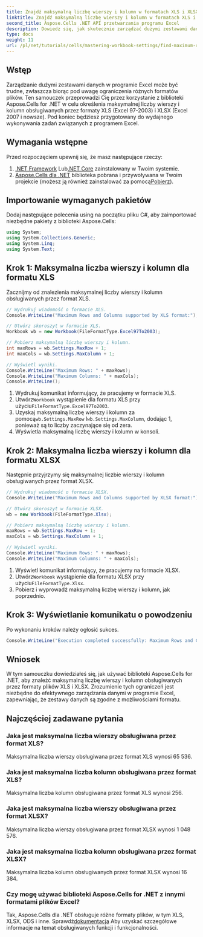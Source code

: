 ```yaml
---
title: Znajdź maksymalną liczbę wierszy i kolumn w formatach XLS i XLSX
linktitle: Znajdź maksymalną liczbę wierszy i kolumn w formatach XLS i XLSX
second_title: Aspose.Cells .NET API przetwarzania programu Excel
description: Dowiedz się, jak skutecznie zarządzać dużymi zestawami danych w programie Excel, wykorzystując bibliotekę Aspose.Cells for .NET. Ten przewodnik przedstawia krok po kroku podejście do identyfikacji maksymalnej liczby wierszy i kolumn obsługiwanych przez formaty plików XLS i XLSX.
type: docs
weight: 11
url: /pl/net/tutorials/cells/mastering-workbook-settings/find-maximum-rows-and-columns/
---
```

## Wstęp

Zarządzanie dużymi zestawami danych w programie Excel może być trudne, zwłaszcza biorąc pod uwagę ograniczenia różnych formatów plików. Ten samouczek przeprowadzi Cię przez korzystanie z biblioteki Aspose.Cells for .NET w celu określenia maksymalnej liczby wierszy i kolumn obsługiwanych przez formaty XLS (Excel 97-2003) i XLSX (Excel 2007 i nowsze). Pod koniec będziesz przygotowany do wydajnego wykonywania zadań związanych z programem Excel.

## Wymagania wstępne

Przed rozpoczęciem upewnij się, że masz następujące rzeczy:

1. [.NET Framework](https://dotnet.microsoft.com/en-us/download) Lub[.NET Core](https://dotnet.microsoft.com/en-us/download) zainstalowany w Twoim systemie.
2. [Aspose.Cells dla .NET](https://releases.aspose.com/cells/net/) biblioteka pobrana i przywoływana w Twoim projekcie (możesz ją również zainstalować za pomocą[Pobierz](https://www.nuget.org/packages/Aspose.Cells/)).

## Importowanie wymaganych pakietów

Dodaj następujące polecenia using na początku pliku C#, aby zaimportować niezbędne pakiety z biblioteki Aspose.Cells:

```csharp
using System;
using System.Collections.Generic;
using System.Linq;
using System.Text;
```

## Krok 1: Maksymalna liczba wierszy i kolumn dla formatu XLS

Zacznijmy od znalezienia maksymalnej liczby wierszy i kolumn obsługiwanych przez format XLS.

```csharp
// Wydrukuj wiadomość o formacie XLS.
Console.WriteLine("Maximum Rows and Columns supported by XLS format:");

// Utwórz skoroszyt w formacie XLS.
Workbook wb = new Workbook(FileFormatType.Excel97To2003);

// Pobierz maksymalną liczbę wierszy i kolumn.
int maxRows = wb.Settings.MaxRow + 1;
int maxCols = wb.Settings.MaxColumn + 1;

// Wyświetl wyniki.
Console.WriteLine("Maximum Rows: " + maxRows);
Console.WriteLine("Maximum Columns: " + maxCols);
Console.WriteLine();
```

1. Wydrukuj komunikat informujący, że pracujemy w formacie XLS.
2.  Utwórz`Workbook` wystąpienie dla formatu XLS przy użyciu`FileFormatType.Excel97To2003`.
3.  Uzyskaj maksymalną liczbę wierszy i kolumn za pomocą`wb.Settings.MaxRow` I`wb.Settings.MaxColumn`, dodając 1, ponieważ są to liczby zaczynające się od zera.
4. Wyświetla maksymalną liczbę wierszy i kolumn w konsoli.

## Krok 2: Maksymalna liczba wierszy i kolumn dla formatu XLSX

Następnie przyjrzymy się maksymalnej liczbie wierszy i kolumn obsługiwanych przez format XLSX.

```csharp
// Wydrukuj wiadomość o formacie XLSX.
Console.WriteLine("Maximum Rows and Columns supported by XLSX format:");

// Utwórz skoroszyt w formacie XLSX.
wb = new Workbook(FileFormatType.Xlsx);

// Pobierz maksymalną liczbę wierszy i kolumn.
maxRows = wb.Settings.MaxRow + 1;
maxCols = wb.Settings.MaxColumn + 1;

// Wyświetl wyniki.
Console.WriteLine("Maximum Rows: " + maxRows);
Console.WriteLine("Maximum Columns: " + maxCols);
```

1. Wyświetl komunikat informujący, że pracujemy na formacie XLSX.
2.  Utwórz`Workbook` wystąpienie dla formatu XLSX przy użyciu`FileFormatType.Xlsx`.
3. Pobierz i wyprowadź maksymalną liczbę wierszy i kolumn, jak poprzednio.

## Krok 3: Wyświetlanie komunikatu o powodzeniu

Po wykonaniu kroków należy ogłosić sukces.

```csharp
Console.WriteLine("Execution completed successfully: Maximum Rows and Columns retrieval for both formats.");
```

## Wniosek

W tym samouczku dowiedziałeś się, jak używać biblioteki Aspose.Cells for .NET, aby znaleźć maksymalną liczbę wierszy i kolumn obsługiwanych przez formaty plików XLS i XLSX. Zrozumienie tych ograniczeń jest niezbędne do efektywnego zarządzania danymi w programie Excel, zapewniając, że zestawy danych są zgodne z możliwościami formatu.

## Najczęściej zadawane pytania

### Jaka jest maksymalna liczba wierszy obsługiwana przez format XLS?
Maksymalna liczba wierszy obsługiwana przez format XLS wynosi 65 536.

### Jaka jest maksymalna liczba kolumn obsługiwana przez format XLS?
Maksymalna liczba kolumn obsługiwana przez format XLS wynosi 256.

### Jaka jest maksymalna liczba wierszy obsługiwana przez format XLSX?
Maksymalna liczba wierszy obsługiwana przez format XLSX wynosi 1 048 576.

### Jaka jest maksymalna liczba kolumn obsługiwana przez format XLSX?
Maksymalna liczba kolumn obsługiwanych przez format XLSX wynosi 16 384.

### Czy mogę używać biblioteki Aspose.Cells for .NET z innymi formatami plików Excel?
 Tak, Aspose.Cells dla .NET obsługuje różne formaty plików, w tym XLS, XLSX, ODS i inne. Sprawdź[dokumentacja](https://reference.aspose.com/cells/net/) Aby uzyskać szczegółowe informacje na temat obsługiwanych funkcji i funkcjonalności.